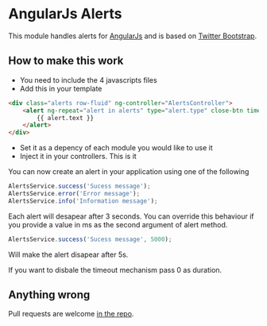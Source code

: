# AngularJs Alerts
This module handles alerts for [AngularJs](http://angularjs.org/) and is based on [Twitter Bootstrap](http://twitter.github.io/bootstrap/).

## How to make this work
* You need to include the 4 javascripts files
* Add this in your template

```html
<div class="alerts row-fluid" ng-controller="AlertsController">
    <alert ng-repeat="alert in alerts" type="alert.type" close-btn time="alert.time" close="close($index)" ng-cloak>
        {{ alert.text }}
    </alert>
</div>
```
* Set it as a depency of each module you would like to use it
* Inject it in your controllers. This is it

You can now create an alert in your application using one of the following 
```javascript
AlertsService.success('Sucess message');
AlertsService.error('Error message');
AlertsService.info('Information message');
```

Each alert will desapear after 3 seconds. You can override this behaviour if you provide a value in ms as the second argument of alert method.
```javascript
AlertsService.success('Sucess message', 5000);
```
Will make the alert disapear after 5s.

If you want to disbale the timeout mechanism pass 0 as duration.

## Anything wrong
Pull requests are welcome [in the repo](https://github.com/SelrahcD/angularJs-tools).